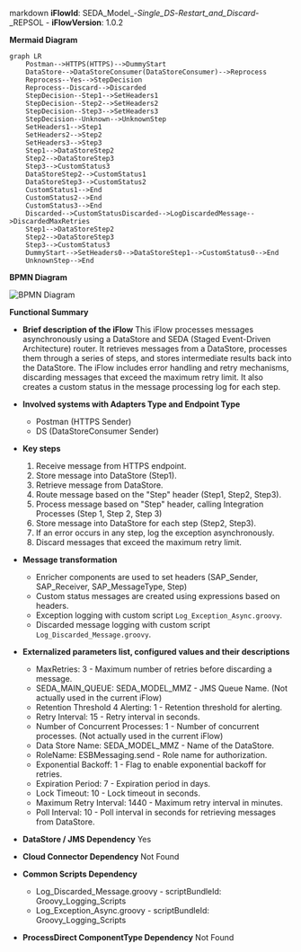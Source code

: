 markdown
**iFlowId**: SEDA_Model_-_Single_DS_-_Restart_and_Discard_-_REPSOL - **iFlowVersion**: 1.0.2

**Mermaid Diagram**
```mermaid
graph LR
    Postman-->HTTPS(HTTPS)-->DummyStart
    DataStore-->DataStoreConsumer(DataStoreConsumer)-->Reprocess
    Reprocess--Yes-->StepDecision
    Reprocess--Discard-->Discarded
    StepDecision--Step1-->SetHeaders1
    StepDecision--Step2-->SetHeaders2
    StepDecision--Step3-->SetHeaders3
    StepDecision--Unknown-->UnknownStep
    SetHeaders1-->Step1
    SetHeaders2-->Step2
    SetHeaders3-->Step3
    Step1-->DataStoreStep2
    Step2-->DataStoreStep3
    Step3-->CustomStatus3
    DataStoreStep2-->CustomStatus1
    DataStoreStep3-->CustomStatus2
    CustomStatus1-->End
    CustomStatus2-->End
    CustomStatus3-->End
    Discarded-->CustomStatusDiscarded-->LogDiscardedMessage-->DiscardedMaxRetries
    Step1-->DataStoreStep2
    Step2-->DataStoreStep3
    Step3-->CustomStatus3
    DummyStart-->SetHeaders0-->DataStoreStep1-->CustomStatus0-->End
    UnknownStep-->End
```
**BPMN Diagram**

![BPMN Diagram](./SEDA_Model_-_Single_DS_-_Restart_and_Discard_-_REPSOL-1.0.2.png "BPMN Diagram")

**Functional Summary**
- **Brief description of the iFlow**
  This iFlow processes messages asynchronously using a DataStore and SEDA (Staged Event-Driven Architecture) router. It retrieves messages from a DataStore, processes them through a series of steps, and stores intermediate results back into the DataStore. The iFlow includes error handling and retry mechanisms, discarding messages that exceed the maximum retry limit. It also creates a custom status in the message processing log for each step.

- **Involved systems with Adapters Type and Endpoint Type**
    - Postman (HTTPS Sender)
    - DS (DataStoreConsumer Sender)

- **Key steps**
    1.  Receive message from HTTPS endpoint.
    2.  Store message into DataStore (Step1).
    3.  Retrieve message from DataStore.
    4.  Route message based on the "Step" header (Step1, Step2, Step3).
    5.  Process message based on "Step" header, calling Integration Processes (Step 1, Step 2, Step 3)
    6.  Store message into DataStore for each step (Step2, Step3).
    7.  If an error occurs in any step, log the exception asynchronously.
    8.  Discard messages that exceed the maximum retry limit.

- **Message transformation**
    - Enricher components are used to set headers (SAP_Sender, SAP_Receiver, SAP_MessageType, Step)
    - Custom status messages are created using expressions based on headers.
    - Exception logging with custom script `Log_Exception_Async.groovy`.
    - Discarded message logging with custom script `Log_Discarded_Message.groovy`.

- **Externalized parameters list, configured values and their descriptions**
    - MaxRetries: 3 - Maximum number of retries before discarding a message.
    - SEDA_MAIN_QUEUE: SEDA_MODEL_MMZ - JMS Queue Name. (Not actually used in the current iFlow)
    - Retention Threshold 4 Alerting: 1 - Retention threshold for alerting.
    - Retry Interval: 15 - Retry interval in seconds.
    - Number of Concurrent Processes: 1 - Number of concurrent processes. (Not actually used in the current iFlow)
    - Data Store Name: SEDA_MODEL_MMZ - Name of the DataStore.
    - RoleName: ESBMessaging.send - Role name for authorization.
    - Exponential Backoff: 1 - Flag to enable exponential backoff for retries.
    - Expiration Period: 7 - Expiration period in days.
    - Lock Timeout: 10 - Lock timeout in seconds.
    - Maximum Retry Interval: 1440 - Maximum retry interval in minutes.
    - Poll Interval: 10 - Poll interval in seconds for retrieving messages from DataStore.

- **DataStore / JMS Dependency**
    Yes

- **Cloud Connector Dependency**
    Not Found

- **Common Scripts Dependency**
    - Log_Discarded_Message.groovy - scriptBundleId: Groovy_Logging_Scripts
    - Log_Exception_Async.groovy - scriptBundleId: Groovy_Logging_Scripts

- **ProcessDirect ComponentType Dependency**
    Not Found